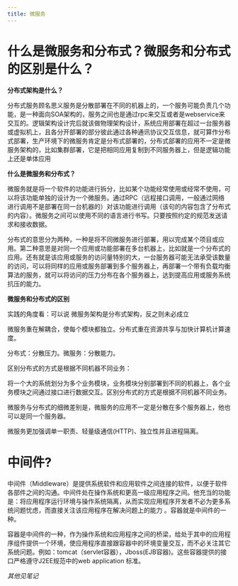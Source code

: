 ```yaml
---
title: 微服务
---
```

# 什么是微服务和分布式？微服务和分布式的区别是什么？
**分布式架构是什么？**

分布式服务顾名思义服务是分散部署在不同的机器上的，一个服务可能负责几个功能，是一种面向SOA架构的，服务之间也是通过rpc来交互或者是webservice来交互的。逻辑架构设计完后就该做物理架构设计，系统应用部署在超过一台服务器或虚拟机上，且各分开部署的部分彼此通过各种通讯协议交互信息，就可算作分布式部署，生产环境下的微服务肯定是分布式部署的，分布式部署的应用不一定是微服务架构的，比如集群部署，它是把相同应用复制到不同服务器上，但是逻辑功能上还是单体应用

**什么是微服务和分布式？**

微服务就是将一个软件的功能进行拆分，比如某个功能经常使用或经常不使用，可以将该功能单独的设计为一个微服务。通过RPC（远程接口调用，一般通过网络进行调用不是部署在同一台机器的）对该功能进行调用（该句的内容包含了分布式的内容）。微服务之间可以使用不同的语言进行书写。只要按照约定的规范发送请求和接收数据。

分布式的意思分为两种，一种是将不同微服务进行部署，用以完成某个项目或应用。第二种意思是对同一个应用或功能部署在多台机器上，比如就是一个分布式的应用。还有就是该应用或服务的访问量特别的大，一台服务器可能无法承受该数量的访问，可以将同样的应用或服务部署到多个服务器上，再部署一个带有负载均衡算法的服务，就可以将访问的压力分布在各个服务器上，达到提高应用或服务系统抗压的能力。

**微服务和分布式的区别**

实践的角度看：可以说 微服务架构是分布式架构，反之则未必成立

微服务重在解耦合，使每个模块都独立。分布式重在资源共享与加快计算机计算速度。

分布式：分散压力。微服务：分散能力。

区别分布式的方式是根据不同机器不同业务：

将一个大的系统划分为多个业务模块，业务模块分别部署到不同的机器上，各个业务模块之间通过接口进行数据交互。区别分布式的方式是根据不同机器不同业务。

微服务与分布式的细微差别是，微服务的应用不一定是分散在多个服务器上，他也可以是同一个服务器。

微服务更加强调单一职责、轻量级通信(HTTP)、独立性并且进程隔离。


# 中间件?
中间件（Middleware）是提供系统软件和应用软件之间连接的软件，以便于软件各部件之间的沟通。中间件处在操作系统和更高一级应用程序之间。他充当的功能是：将应用程序运行环境与操作系统隔离，从而实现应用程序开发者不必为更多系统问题忧虑，而直接关注该应用程序在解决问题上的能力 。容器就是中间件的一种。

容器是中间件的一种，作为操作系统和应用程序之间的桥梁，给处于其中的应用程序组件提供一个环境，使应用程序直接跟容器中的环境变量交互，而不必关注其它系统问题。例如：tomcat（servlet容器），Jboss(EJB容器)。这些容器提供的接口严格遵守J2EE规范中的web application 标准。


*其他见笔记*